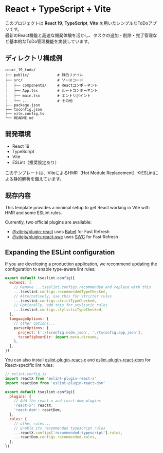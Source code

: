 # React + TypeScript + Vite

このプロジェクトは **React 19**, **TypeScript**, **Vite** を用いたシンプルなToDoアプリです。  
最新のReact機能と高速な開発体験を活かし、タスクの追加・削除・完了管理など基本的なToDo管理機能を実装しています。

## ディレクトリ構成例

```
react_19_todo/
├── public/             # 静的ファイル
├── src/                # ソースコード
│   ├── components/     # Reactコンポーネント
│   ├── App.tsx         # ルートコンポーネント
│   ├── main.tsx        # エントリポイント
│   └── ...             # その他
├── package.json
├── tsconfig.json
├── vite.config.ts
└── README.md
```

## 開発環境

- React 19
- TypeScript
- Vite
- ESLint（推奨設定あり）

このテンプレートは、ViteによるHMR（Hot Module Replacement）やESLintによる静的解析を備えています。

## 既存内容

This template provides a minimal setup to get React working in Vite with HMR and some ESLint rules.

Currently, two official plugins are available:

- [@vitejs/plugin-react](https://github.com/vitejs/vite-plugin-react/blob/main/packages/plugin-react) uses [Babel](https://babeljs.io/) for Fast Refresh
- [@vitejs/plugin-react-swc](https://github.com/vitejs/vite-plugin-react/blob/main/packages/plugin-react-swc) uses [SWC](https://swc.rs/) for Fast Refresh

## Expanding the ESLint configuration

If you are developing a production application, we recommend updating the configuration to enable type-aware lint rules:

```js
export default tseslint.config({
  extends: [
    // Remove ...tseslint.configs.recommended and replace with this
    ...tseslint.configs.recommendedTypeChecked,
    // Alternatively, use this for stricter rules
    ...tseslint.configs.strictTypeChecked,
    // Optionally, add this for stylistic rules
    ...tseslint.configs.stylisticTypeChecked,
  ],
  languageOptions: {
    // other options...
    parserOptions: {
      project: ['./tsconfig.node.json', './tsconfig.app.json'],
      tsconfigRootDir: import.meta.dirname,
    },
  },
})
```

You can also install [eslint-plugin-react-x](https://github.com/Rel1cx/eslint-react/tree/main/packages/plugins/eslint-plugin-react-x) and [eslint-plugin-react-dom](https://github.com/Rel1cx/eslint-react/tree/main/packages/plugins/eslint-plugin-react-dom) for React-specific lint rules:

```js
// eslint.config.js
import reactX from 'eslint-plugin-react-x'
import reactDom from 'eslint-plugin-react-dom'

export default tseslint.config({
  plugins: {
    // Add the react-x and react-dom plugins
    'react-x': reactX,
    'react-dom': reactDom,
  },
  rules: {
    // other rules...
    // Enable its recommended typescript rules
    ...reactX.configs['recommended-typescript'].rules,
    ...reactDom.configs.recommended.rules,
  },
})
```
